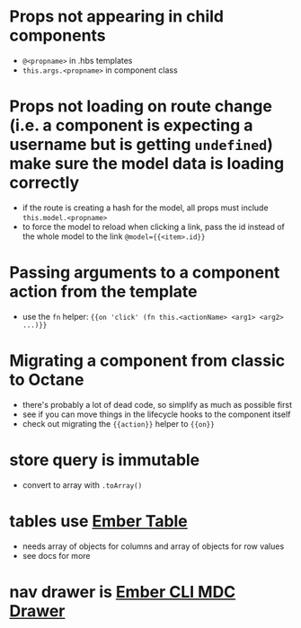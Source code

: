 # Props not appearing in child components

- `@<propname>` in .hbs templates
- `this.args.<propname>` in component class

# Props not loading on route change (i.e. a component is expecting a username but is getting `undefined`) make sure the model data is loading correctly

- if the route is creating a hash for the model, all props must include `this.model.<propname>`
- to force the model to reload when clicking a link, pass the id instead of the whole model to the link `@model={{<item>.id}}`

# Passing arguments to a component action from the template

- use the `fn` helper: `{{on 'click' (fn this.<actionName> <arg1> <arg2> ...)}}`

# Migrating a component from classic to Octane

- there's probably a lot of dead code, so simplify as much as possible first
- see if you can move things in the lifecycle hooks to the component itself
- check out migrating the `{{action}}` helper to `{{on}}`

# store query is immutable

- convert to array with `.toArray()`

# tables use [Ember Table](https://opensource.addepar.com/ember-table/docs)

- needs array of objects for columns and array of objects for row values
- see docs for more

# nav drawer is [Ember CLI MDC Drawer](https://www.npmjs.com/package/ember-cli-mdc-drawer)
